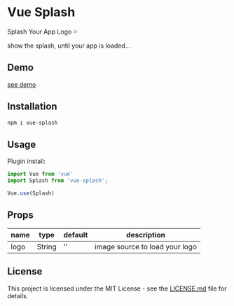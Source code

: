 # Vue Splash
Splash Your App Logo 💦

show the splash, until your app is loaded...


## Demo

[see demo](https://mehdikhoshnevisz.github.io/vue-splash/)

## Installation
```bash
npm i vue-splash
```

## Usage

Plugin install:

```js
import Vue from 'vue'
import Splash from 'vue-splash';

Vue.use(Splash)
```

## Props

| name            | type                             | default    | description                                                            |
| --------------- | -------------------------------- | ---------- | ---------------------------------------------------------------------- |
| logo            | String                           | ''         | image source to load your logo                                         |


## License

This project is licensed under the MIT License - see the [LICENSE.md](LICENSE.md) file for details.
